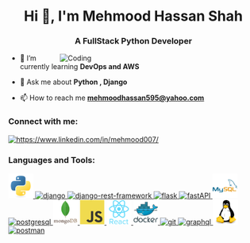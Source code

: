 <h1 align="center">Hi 👋, I'm Mehmood Hassan Shah</h1>
<h3 align="center">A FullStack Python Developer </h3>
<img align="right" alt="Coding" width="400" src="https://cdn.dribbble.com/users/1162077/screenshots/3848914/programmer.gif">


- 🌱 I’m currently learning **DevOps and AWS**

- 💬 Ask me about **Python , Django**

- 📫 How to reach me **mehmoodhassan595@yahoo.com**

<h3 align="left">Connect with me:</h3>
<p align="left">
<a href="https://www.linkedin.com/in/mehmood007/" target="blank"><img align="center" src="https://www.svgrepo.com/show/217760/linkedin.svg" alt="https://www.linkedin.com/in/mehmood007/" height="30" width="40" /></a>
</p>

<h3 align="left">Languages and Tools:</h3>
<p align="left"> <a href="https://www.python.org" target="_blank" rel="noreferrer"> <img src="https://raw.githubusercontent.com/devicons/devicon/master/icons/python/python-original.svg" alt="python" width="50" height="50"/> </a> <a href="https://www.djangoproject.com/" target="_blank" rel="noreferrer"> <img src="https://cdn.worldvectorlogo.com/logos/django.svg" alt="django" width="50" height="50"/> </a> <a href="https://www.django-rest-framework.org/" target="_blank" rel="noreferrer"> <img src="https://icon.icepanel.io/Technology/svg/Django-REST.svg" alt="django-rest-framework" width="50" height="50"/> </a> <a href="https://flask.palletsprojects.com/en/3.0.x/" target="_blank" rel="noreferrer"> <img src="https://www.svgrepo.com/show/473611/flask.svg" alt="flask" width="50" height="50"/> </a> <a href="https://fastapi.tiangolo.com/" target="_blank" rel="noreferrer"> <img src="https://www.svgrepo.com/show/330413/fastapi.svg" alt="fastAPI" width="50" height="50"/> </a> <a href="https://www.mysql.com/" target="_blank" rel="noreferrer"> <img src="https://raw.githubusercontent.com/devicons/devicon/master/icons/mysql/mysql-original-wordmark.svg" alt="mysql" width="50" height="50"/> </a> <a href="https://www.postgresql.org/" target="_blank" rel="noreferrer"> <img src="https://www.svgrepo.com/show/306591/postgresql.svg" alt="postgresql" width="50" height="50"/> </a> <a href="https://www.mongodb.com/" target="_blank" rel="noreferrer"> <img src="https://raw.githubusercontent.com/devicons/devicon/master/icons/mongodb/mongodb-original-wordmark.svg" alt="mongodb" width="50" height="50"/> </a> <a href="https://developer.mozilla.org/en-US/docs/Web/JavaScript" target="_blank" rel="noreferrer"> <img src="https://raw.githubusercontent.com/devicons/devicon/master/icons/javascript/javascript-original.svg" alt="javascript" width="50" height="50"/> </a> <a href="https://reactjs.org/" target="_blank" rel="noreferrer"> <img src="https://raw.githubusercontent.com/devicons/devicon/master/icons/react/react-original-wordmark.svg" alt="react" width="50" height="50"/> </a> <a href="https://www.docker.com/" target="_blank" rel="noreferrer"> <img src="https://raw.githubusercontent.com/devicons/devicon/master/icons/docker/docker-original-wordmark.svg" alt="docker" width="50" height="50"/> </a> </a> <a href="https://git-scm.com/" target="_blank" rel="noreferrer"> <img src="https://www.vectorlogo.zone/logos/git-scm/git-scm-icon.svg" alt="git" width="50" height="50"/> </a> <a href="https://graphql.org" target="_blank" rel="noreferrer"> <img src="https://www.vectorlogo.zone/logos/graphql/graphql-icon.svg" alt="graphql" width="50" height="50"/> </a> <a href="https://www.linux.org/" target="_blank" rel="noreferrer"> <img src="https://raw.githubusercontent.com/devicons/devicon/master/icons/linux/linux-original.svg" alt="linux" width="50" height="50"/> </a> <a href="https://postman.com" target="_blank" rel="noreferrer"> <img src="https://www.vectorlogo.zone/logos/getpostman/getpostman-icon.svg" alt="postman" width="50" height="50"/> </a> </p>
